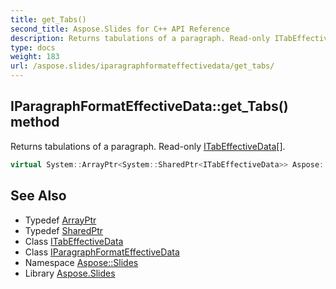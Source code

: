 ```yaml
---
title: get_Tabs()
second_title: Aspose.Slides for C++ API Reference
description: Returns tabulations of a paragraph. Read-only ITabEffectiveData[].
type: docs
weight: 183
url: /aspose.slides/iparagraphformateffectivedata/get_tabs/
---
```

## IParagraphFormatEffectiveData::get_Tabs() method


Returns tabulations of a paragraph. Read-only [ITabEffectiveData](../../itabeffectivedata/)[].

```cpp
virtual System::ArrayPtr<System::SharedPtr<ITabEffectiveData>> Aspose::Slides::IParagraphFormatEffectiveData::get_Tabs()=0
```

## See Also

* Typedef [ArrayPtr](../../../system/arrayptr/)
* Typedef [SharedPtr](../../../system/sharedptr/)
* Class [ITabEffectiveData](../../itabeffectivedata/)
* Class [IParagraphFormatEffectiveData](../)
* Namespace [Aspose::Slides](../../)
* Library [Aspose.Slides](../../../)
